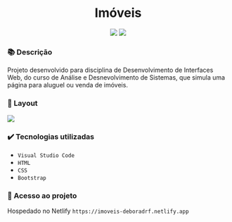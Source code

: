 <h1 align="center">Imóveis</h1>
<p align="center">
  <img src="https://img.shields.io/badge/STATUS-CONCLUIDO-green?style=plastic">
  <img src="https://img.shields.io/github/stars/deboradrf?style=social">
</p>

### 📚 Descrição
Projeto desenvolvido para disciplina de Desenvolvimento de Interfaces Web, do curso de Análise e Desnevolvimento de Sistemas, que simula uma página para aluguel ou venda de imóveis.

### 🎨 Layout
<img src="https://github.com/user-attachments/assets/544a6e73-d56a-483b-b08b-8a7808a521c8">

### ✔️ Tecnologias utilizadas
- ``Visual Studio Code``
- ``HTML``
- ``CSS``
- ``Bootstrap``

### 📁 Acesso ao projeto
Hospedado no Netlify `https://imoveis-deboradrf.netlify.app`
